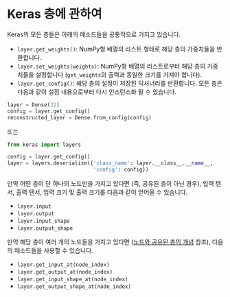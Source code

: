 # Keras 층에 관하여

Keras의 모든 층들은 아래의 메소드들을 공통적으로 가지고 있습니다.

- `layer.get_weights()`: NumPy형 배열의 리스트 형태로 해당 층의 가중치들을 반환합니다.
- `layer.set_weights(weights)`: NumPy형 배열의 리스트로부터 해당 층의 가중치들을 설정합니다 (`get_weights`의 출력과 동일한 크기를 가져야 합니다).
- `layer.get_config()`: 해당 층의 설정이 저장된 딕셔너리를 반환합니다. 모든 층은 다음과 같이 설정 내용으로부터 다시 인스턴스화 될 수 있습니다.

```python
layer = Dense(32)
config = layer.get_config()
reconstructed_layer = Dense.from_config(config)
```

또는

```python
from keras import layers

config = layer.get_config()
layer = layers.deserialize({'class_name': layer.__class__.__name__,
                            'config': config})
```

만약 어떤 층이 단 하나의 노드만을 가지고 있다면 (즉, 공유된 층이 아닌 경우), 입력 텐서, 출력 텐서, 입력 크기 및 출력 크기를 다음과 같이 얻어올 수 있습니다.

- `layer.input`
- `layer.output`
- `layer.input_shape`
- `layer.output_shape`

만약 해당 층이 여러 개의 노드들을 가지고 있다면 ([노드와 공유된 층의 개념](/getting-started/functional-api-guide/#the-concept-of-layer-node) 참조), 다음의 메소드들을 사용할 수 있습니다.

- `layer.get_input_at(node_index)`
- `layer.get_output_at(node_index)`
- `layer.get_input_shape_at(node_index)`
- `layer.get_output_shape_at(node_index)`
